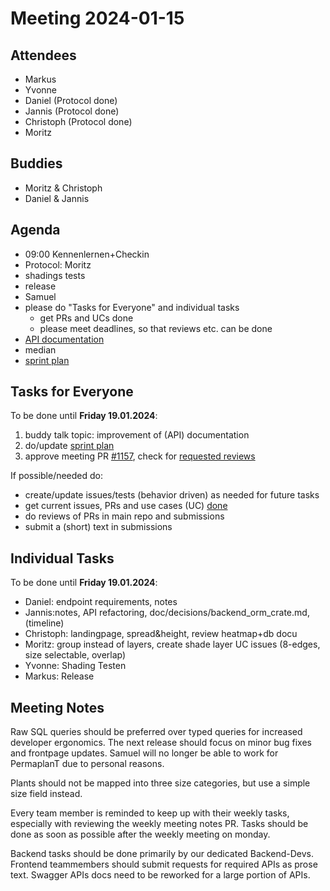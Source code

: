 # Meeting 2024-01-15

## Attendees

- Markus
- Yvonne
- Daniel (Protocol done)
- Jannis (Protocol done)
- Christoph (Protocol done)
- Moritz

## Buddies

- Moritz & Christoph
- Daniel & Jannis

## Agenda

- 09:00 Kennenlernen+Checkin
- Protocol: Moritz
- shadings tests
- release
- Samuel
- please do "Tasks for Everyone" and individual tasks
  - get PRs and UCs done
  - please meet deadlines, so that reviews etc. can be done
- [API documentation](../backend/03api_documentation.md)
- median
- [sprint plan](https://project.permaplant.net)

## Tasks for Everyone

To be done until **Friday 19.01.2024**:

1. buddy talk topic: improvement of (API) documentation
2. do/update [sprint plan](https://project.permaplant.net)
3. approve meeting PR [#1157](https://pull.permaplant.net/1157/files),
   check for [requested reviews](https://pulls.permaplant.net/?q=is%3Aopen+user-review-requested%3A%40me)

If possible/needed do:

- create/update issues/tests (behavior driven) as needed for future tasks
- get current issues, PRs and use cases (UC) [done](../usecases/README.md)
- do reviews of PRs in main repo and submissions
- submit a (short) text in submissions

## Individual Tasks

To be done until **Friday 19.01.2024**:

- Daniel: endpoint requirements, notes
- Jannis:notes, API refactoring,
  doc/decisions/backend_orm_crate.md,
  (timeline)
- Christoph: landingpage, spread&height, review heatmap+db docu
- Moritz: group instead of layers, create shade layer UC issues (8-edges, size selectable, overlap)
- Yvonne: Shading Testen
- Markus: Release

## Meeting Notes

Raw SQL queries should be preferred over typed queries for increased developer ergonomics.
The next release should focus on minor bug fixes and frontpage updates.
Samuel will no longer be able to work for PermaplanT due to personal reasons.

Plants should not be mapped into three size categories, but use a simple size field instead.

Every team member is reminded to keep up with their weekly tasks, especially with reviewing the weekly meeting notes PR.
Tasks should be done as soon as possible after the weekly meeting on monday.

Backend tasks should be done primarily by our dedicated Backend-Devs.
Frontend teammembers should submit requests for required APIs as prose text.
Swagger APIs docs need to be reworked for a large portion of APIs.
